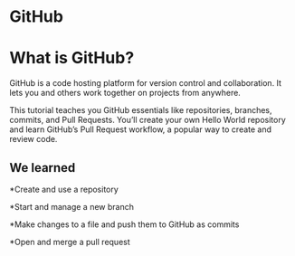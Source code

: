 # GitHub
  # What is GitHub?
GitHub is a code hosting platform for version control and collaboration. It lets you and others work together on projects from anywhere.

This tutorial teaches you GitHub essentials like repositories, branches, commits, and Pull Requests. You’ll create your own Hello World repository and learn GitHub’s Pull Request workflow, a popular way to create and review code.

## We learned
*Create and use a repository

*Start and manage a new branch

*Make changes to a file and push them to GitHub as commits

*Open and merge a pull request

